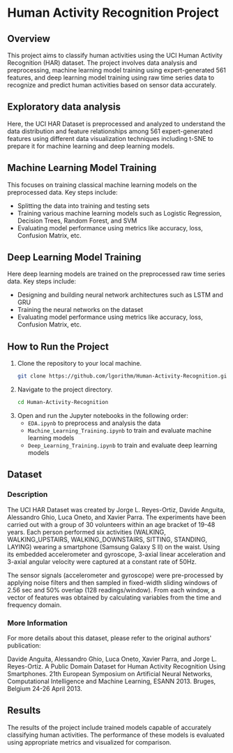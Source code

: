 # Human Activity Recognition Project

## Overview

This project aims to classify human activities using the UCI Human Activity Recognition (HAR) dataset. The project involves data analysis and preprocessing, machine learning model training using expert-generated 561 features, and deep learning model training using raw time series data to recognize and predict human activities based on sensor data accurately.


## Exploratory data analysis

Here, the UCI HAR Dataset is preprocessed and analyzed to understand the data distribution and feature relationships among 561 expert-generated features using different data visualization techniques including t-SNE to prepare it for machine learning and deep learning models.


## Machine Learning Model Training

This focuses on training classical machine learning models on the preprocessed data. Key steps include:

- Splitting the data into training and testing sets
- Training various machine learning models such as Logistic Regression, Decision Trees, Random Forest, and SVM
- Evaluating model performance using metrics like accuracy, loss, Confusion Matrix, etc.

## Deep Learning Model Training

Here deep learning models are trained on the preprocessed raw time series data. Key steps include:

- Designing and building neural network architectures such as LSTM and GRU
- Training the neural networks on the dataset
- Evaluating model performance using metrics like accuracy, loss, Confusion Matrix, etc.

## How to Run the Project

1. Clone the repository to your local machine.
    ```bash
    git clone https://github.com/lgorithm/Human-Activity-Recognition.git
    ```
2. Navigate to the project directory.
    ```bash
    cd Human-Activity-Recognition
    ```
3. Open and run the Jupyter notebooks in the following order:
    - `EDA.ipynb` to preprocess and analysis the data
    - `Machine_Learning_Training.ipynb` to train and evaluate machine learning models
    - `Deep_Learning_Training.ipynb` to train and evaluate deep learning models

## Dataset

### Description

The UCI HAR Dataset was created by Jorge L. Reyes-Ortiz, Davide Anguita, Alessandro Ghio, Luca Oneto, and Xavier Parra. The experiments have been carried out with a group of 30 volunteers within an age bracket of 19-48 years. Each person performed six activities (WALKING, WALKING_UPSTAIRS, WALKING_DOWNSTAIRS, SITTING, STANDING, LAYING) wearing a smartphone (Samsung Galaxy S II) on the waist. Using its embedded accelerometer and gyroscope, 3-axial linear acceleration and 3-axial angular velocity were captured at a constant rate of 50Hz.

The sensor signals (accelerometer and gyroscope) were pre-processed by applying noise filters and then sampled in fixed-width sliding windows of 2.56 sec and 50% overlap (128 readings/window). From each window, a vector of features was obtained by calculating variables from the time and frequency domain.

### More Information

For more details about this dataset, please refer to the original authors' publication:

Davide Anguita, Alessandro Ghio, Luca Oneto, Xavier Parra, and Jorge L. Reyes-Ortiz. A Public Domain Dataset for Human Activity Recognition Using Smartphones. 21th European Symposium on Artificial Neural Networks, Computational Intelligence and Machine Learning, ESANN 2013. Bruges, Belgium 24-26 April 2013.

## Results

The results of the project include trained models capable of accurately classifying human activities. The performance of these models is evaluated using appropriate metrics and visualized for comparison.

